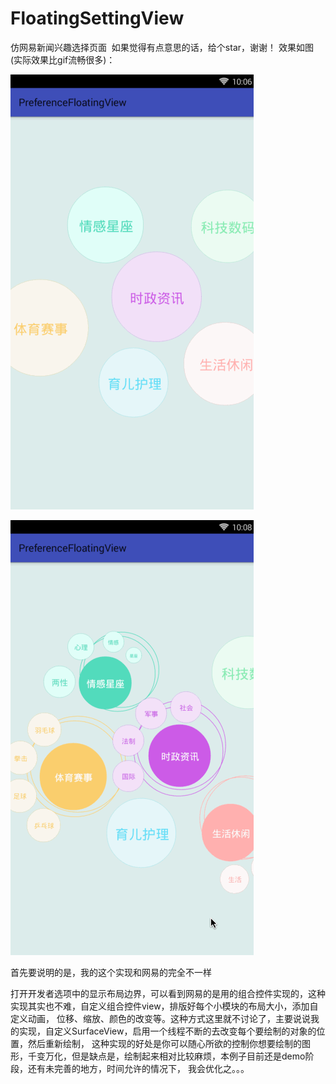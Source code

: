 # FloatingSettingView
仿网易新闻兴趣选择页面  如果觉得有点意思的话，给个star，谢谢！
效果如图(实际效果比gif流畅很多)：

![](https://github.com/ChaserSheng/FloatingSettingView/blob/master/FloatingSettingView/floating1.gif)

![](https://github.com/ChaserSheng/FloatingSettingView/blob/master/FloatingSettingView/floating2.gif)

首先要说明的是，我的这个实现和网易的完全不一样

打开开发者选项中的显示布局边界，可以看到网易的是用的组合控件实现的，这种实现其实也不难，自定义组合控件view，排版好每个小模块的布局大小，添加自定义动画，
位移、缩放、颜色的改变等。这种方式这里就不讨论了，主要说说我的实现，自定义SurfaceView，启用一个线程不断的去改变每个要绘制的对象的位置，然后重新绘制，
这种实现的好处是你可以随心所欲的控制你想要绘制的图形，千变万化，但是缺点是，绘制起来相对比较麻烦，本例子目前还是demo阶段，还有未完善的地方，时间允许的情况下，
我会优化之。。。

